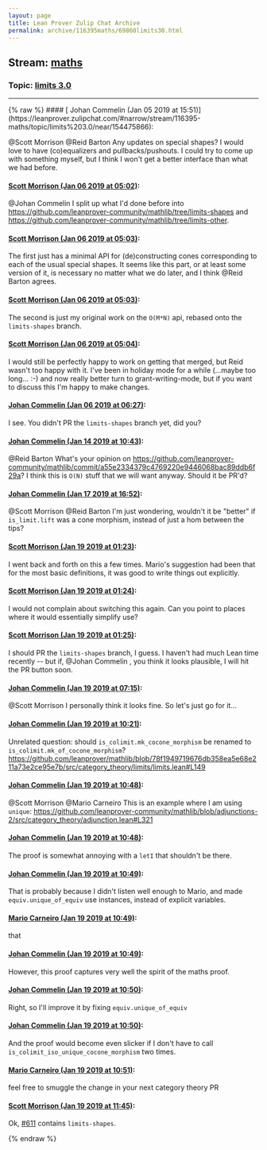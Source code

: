 ```yaml
---
layout: page
title: Lean Prover Zulip Chat Archive 
permalink: archive/116395maths/69860limits30.html
---
```


## Stream: [maths](https://leanprover-community.github.io/archive/116395maths/index.html)
### Topic: [limits 3.0](https://leanprover-community.github.io/archive/116395maths/69860limits30.html)

---

<base href="https://leanprover.zulipchat.com">
{% raw %}
#### [ Johan Commelin (Jan 05 2019 at 15:51)](https://leanprover.zulipchat.com/#narrow/stream/116395-maths/topic/limits%203.0/near/154475866):
<p><span class="user-mention" data-user-id="110087">@Scott Morrison</span> <span class="user-mention" data-user-id="110032">@Reid Barton</span> Any updates on special shapes? I would love to have (co)equalizers and pullbacks/pushouts. I could try to come up with something myself, but I think I won't get a better interface than what we had before.</p>

#### [ Scott Morrison (Jan 06 2019 at 05:02)](https://leanprover.zulipchat.com/#narrow/stream/116395-maths/topic/limits%203.0/near/154499328):
<p><span class="user-mention" data-user-id="112680">@Johan Commelin</span> I split up what I'd done before into <a href="https://github.com/leanprover-community/mathlib/tree/limits-shapes" target="_blank" title="https://github.com/leanprover-community/mathlib/tree/limits-shapes">https://github.com/leanprover-community/mathlib/tree/limits-shapes</a> and <a href="https://github.com/leanprover-community/mathlib/tree/limits-other" target="_blank" title="https://github.com/leanprover-community/mathlib/tree/limits-other">https://github.com/leanprover-community/mathlib/tree/limits-other</a>.</p>

#### [ Scott Morrison (Jan 06 2019 at 05:03)](https://leanprover.zulipchat.com/#narrow/stream/116395-maths/topic/limits%203.0/near/154499344):
<p>The first just has a minimal API for (de)constructing cones corresponding to each of the usual special shapes. It seems like this part, or at least some version of it, is necessary no matter what we do later, and I think <span class="user-mention" data-user-id="110032">@Reid Barton</span> agrees.</p>

#### [ Scott Morrison (Jan 06 2019 at 05:03)](https://leanprover.zulipchat.com/#narrow/stream/116395-maths/topic/limits%203.0/near/154499346):
<p>The second is just my original work on the <code>O(M*N)</code> api, rebased onto the <code>limits-shapes</code> branch.</p>

#### [ Scott Morrison (Jan 06 2019 at 05:04)](https://leanprover.zulipchat.com/#narrow/stream/116395-maths/topic/limits%203.0/near/154499390):
<p>I would still be perfectly happy to work on getting that merged, but Reid wasn't too happy with it. I've been in holiday mode for a while (...maybe too long... :-) and now really better turn to grant-writing-mode, but if you want to discuss this I'm happy to make changes.</p>

#### [ Johan Commelin (Jan 06 2019 at 06:27)](https://leanprover.zulipchat.com/#narrow/stream/116395-maths/topic/limits%203.0/near/154501854):
<p>I see. You didn't PR the <code>limits-shapes</code> branch yet, did you?</p>

#### [ Johan Commelin (Jan 14 2019 at 10:43)](https://leanprover.zulipchat.com/#narrow/stream/116395-maths/topic/limits%203.0/near/155072768):
<p><span class="user-mention" data-user-id="110032">@Reid Barton</span> What's your opinion on <a href="https://github.com/leanprover-community/mathlib/commit/a55e2334379c4769220e9446068bac89ddb6f29a" target="_blank" title="https://github.com/leanprover-community/mathlib/commit/a55e2334379c4769220e9446068bac89ddb6f29a">https://github.com/leanprover-community/mathlib/commit/a55e2334379c4769220e9446068bac89ddb6f29a</a>? I think this is <code>O(N)</code> stuff that we will want anyway. Should it be PR'd?</p>

#### [ Johan Commelin (Jan 17 2019 at 16:52)](https://leanprover.zulipchat.com/#narrow/stream/116395-maths/topic/limits%203.0/near/155345833):
<p><span class="user-mention" data-user-id="110087">@Scott Morrison</span> <span class="user-mention" data-user-id="110032">@Reid Barton</span>  I'm just wondering, wouldn't it be "better" if <code>is_limit.lift</code> was a cone morphism, instead of just a hom between the tips?</p>

#### [ Scott Morrison (Jan 19 2019 at 01:23)](https://leanprover.zulipchat.com/#narrow/stream/116395-maths/topic/limits%203.0/near/156411010):
<p>I went back and forth on this a few times. Mario's suggestion had been that for the most basic definitions, it was good to write things out explicitly.</p>

#### [ Scott Morrison (Jan 19 2019 at 01:24)](https://leanprover.zulipchat.com/#narrow/stream/116395-maths/topic/limits%203.0/near/156411078):
<p>I would not complain about switching this again. Can you point to places where it would essentially simplify use?</p>

#### [ Scott Morrison (Jan 19 2019 at 01:25)](https://leanprover.zulipchat.com/#narrow/stream/116395-maths/topic/limits%203.0/near/156411125):
<p>I should PR the <code>limits-shapes</code> branch, I guess. I haven't had much Lean time recently -- but if, <span class="user-mention" data-user-id="112680">@Johan Commelin</span> , you think it looks plausible, I will hit the PR button soon.</p>

#### [ Johan Commelin (Jan 19 2019 at 07:15)](https://leanprover.zulipchat.com/#narrow/stream/116395-maths/topic/limits%203.0/near/156423791):
<p><span class="user-mention" data-user-id="110087">@Scott Morrison</span> I personally think it looks fine. So let's just go for it...</p>

#### [ Johan Commelin (Jan 19 2019 at 10:21)](https://leanprover.zulipchat.com/#narrow/stream/116395-maths/topic/limits%203.0/near/156429529):
<p>Unrelated question: should <code>is_colimit.mk_cocone_morphism</code> be renamed to <code>is_colimit.mk_of_cocone_morphism</code>?<br>
<a href="https://github.com/leanprover/mathlib/blob/78f1949719676db358ea5e68e211a73e2ce95e7b/src/category_theory/limits/limits.lean#L149" target="_blank" title="https://github.com/leanprover/mathlib/blob/78f1949719676db358ea5e68e211a73e2ce95e7b/src/category_theory/limits/limits.lean#L149">https://github.com/leanprover/mathlib/blob/78f1949719676db358ea5e68e211a73e2ce95e7b/src/category_theory/limits/limits.lean#L149</a></p>

#### [ Johan Commelin (Jan 19 2019 at 10:48)](https://leanprover.zulipchat.com/#narrow/stream/116395-maths/topic/limits%203.0/near/156430349):
<p><span class="user-mention" data-user-id="110087">@Scott Morrison</span> <span class="user-mention" data-user-id="110049">@Mario Carneiro</span> This is an example where I am using <code>unique</code>: <a href="https://github.com/leanprover-community/mathlib/blob/adjunctions-2/src/category_theory/adjunction.lean#L321" target="_blank" title="https://github.com/leanprover-community/mathlib/blob/adjunctions-2/src/category_theory/adjunction.lean#L321">https://github.com/leanprover-community/mathlib/blob/adjunctions-2/src/category_theory/adjunction.lean#L321</a></p>

#### [ Johan Commelin (Jan 19 2019 at 10:48)](https://leanprover.zulipchat.com/#narrow/stream/116395-maths/topic/limits%203.0/near/156430354):
<p>The proof is somewhat annoying with a <code>letI</code> that shouldn't be there.</p>

#### [ Johan Commelin (Jan 19 2019 at 10:49)](https://leanprover.zulipchat.com/#narrow/stream/116395-maths/topic/limits%203.0/near/156430366):
<p>That is probably because I didn't listen well enough to Mario, and made <code>equiv.unique_of_equiv</code> use instances, instead of explicit variables.</p>

#### [ Mario Carneiro (Jan 19 2019 at 10:49)](https://leanprover.zulipchat.com/#narrow/stream/116395-maths/topic/limits%203.0/near/156430367):
<p>that</p>

#### [ Johan Commelin (Jan 19 2019 at 10:49)](https://leanprover.zulipchat.com/#narrow/stream/116395-maths/topic/limits%203.0/near/156430368):
<p>However, this proof captures very well the spirit of the maths proof.</p>

#### [ Johan Commelin (Jan 19 2019 at 10:50)](https://leanprover.zulipchat.com/#narrow/stream/116395-maths/topic/limits%203.0/near/156430420):
<p>Right, so I'll improve it by fixing <code>equiv.unique_of_equiv</code></p>

#### [ Johan Commelin (Jan 19 2019 at 10:50)](https://leanprover.zulipchat.com/#narrow/stream/116395-maths/topic/limits%203.0/near/156430425):
<p>And the proof would become even slicker if I don't have to call <code>is_colimit_iso_unique_cocone_morphism</code> two times.</p>

#### [ Mario Carneiro (Jan 19 2019 at 10:51)](https://leanprover.zulipchat.com/#narrow/stream/116395-maths/topic/limits%203.0/near/156430432):
<p>feel free to smuggle the change in your next category theory PR</p>

#### [ Scott Morrison (Jan 19 2019 at 11:45)](https://leanprover.zulipchat.com/#narrow/stream/116395-maths/topic/limits%203.0/near/156432390):
<p>Ok, <a href="https://github.com/leanprover/mathlib/issues/611" target="_blank" title="https://github.com/leanprover/mathlib/issues/611">#611</a> contains <code>limits-shapes</code>.</p>


{% endraw %}
